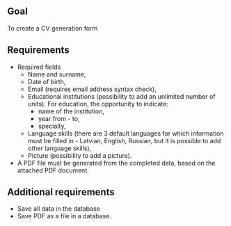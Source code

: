 ## Goal
 
To create a CV generation form

## Requirements

- Required fields
    - Name and surname,
    - Date of birth,
    - Email (requires email address syntax check),
    - Educational institutions (possibility to add an unlimited number of units). For education, the opportunity to indicate:
        - name of the institution,
        - year from - to,
        - specialty,
    - Language skills (there are 3 default languages for which information must be filled in - Latvian, English, Russian, but it is possible to add other language skills),
    - Picture (possibility to add a picture).
- A PDF file must be generated from the completed data, based on the attached PDF document.

## Additional requirements 

- Save all data in the database
- Save PDF as a file in a database.